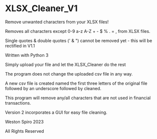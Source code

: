 # XLSX_Cleaner_V1
Remove unwanted characters from your XLSX files!

Removes all characters except 0-9 a-z A-Z + - $ % . = , from XLSX files.

Single quotes & double quotes (' & ") cannot be removed yet - this will be rectified in V1.1

Written with Python 3

Simply upload your file and let the XLSX_Cleaner do the rest

The program does not change the uploaded csv file in any way.

A new csv file is created named the first three letters of the original file followed by an underscore followed by cleaned.

This program will remove any/all characters that are not used in financial transactions.

Version 2 incorporates a GUI for easy file cleaning.

Weston Spiro 2023

All Rights Reserved

